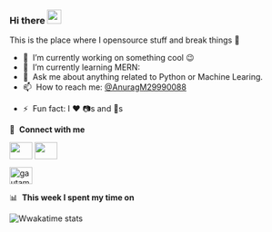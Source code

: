 ### Hi there <a href="/"><img src="https://media.giphy.com/media/hvRJCLFzcasrR4ia7z/giphy.gif" width="25px"></a>
This is the place where I opensource stuff and break things :rofl:

- 🔭 &nbsp;I’m currently working on something cool :wink:
- 🌱 &nbsp;I’m currently learning MERN:
- 💬 &nbsp;Ask me about anything related to Python or Machine Learing.
- 📫 &nbsp;How to reach me: [@AnuragM29990088](https://twitter.com/AnuragM29990088)
<!--- 👨‍💻 &nbsp;Read more about my projects at [gautamkrishnar.com](https://www.gautamkrishnar.com/#portfolio)-->
- ⚡ &nbsp;Fun fact: I :heart: :camera:s and :car:s 



🔗 &nbsp;**Connect with me**
<p align="left">

<a href="https://twitter.com/AnuragM29990088" target="blank"><img align="center" src="https://raw.githubusercontent.com/rahuldkjain/github-profile-readme-generator/master/src/images/icons/Social/twitter.svg"  height="30" width="40" /></a>
<a href="https://www.linkedin.com/in/anurag-mishra-840619217/" target="blank"><img align="center" src="https://raw.githubusercontent.com/rahuldkjain/github-profile-readme-generator/master/src/images/icons/Social/linked-in-alt.svg"  height="30" width="40" /></a>
<!--<a href="https://stackoverflow.com/users/4214976" target="blank"><img align="center" src="https://raw.githubusercontent.com/rahuldkjain/github-profile-readme-generator/master/src/images/icons/Social/stack-overflow.svg" alt="4214976" height="30" width="40" /></a>-->
<a href="https://www.instagram.com/itsanuragbtw/" target="blank"><img align="center" src="https://raw.githubusercontent.com/rahuldkjain/github-profile-readme-generator/master/src/images/icons/Social/instagram.svg" alt="gautamkrishnar" height="30" width="40" /></a>

📊 &nbsp;**This week I spent my time on**

![Wwakatime stats](https://github-readme-stats-taupe-two.vercel.app/api/wakatime?username=gautamkrishnar&hide_title=true&hide_border=true&langs_count=5&bg_color=00000000&text_color=777)


<img alt='analytics' src='https://profile-counter.glitch.me/AnuragMishraa/count.svg' width='0px'>
